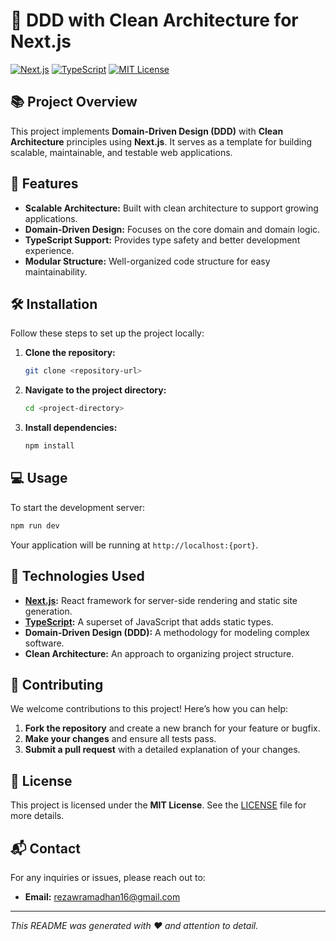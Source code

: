 
# 🌟 DDD with Clean Architecture for Next.js

[![Next.js](https://img.shields.io/badge/Next.js-12.0.0-blue)](https://nextjs.org/)
[![TypeScript](https://img.shields.io/badge/TypeScript-4.5.2-blue)](https://www.typescriptlang.org/)
[![MIT License](https://img.shields.io/badge/License-MIT-green)](#license)

## 📚 Project Overview

This project implements **Domain-Driven Design (DDD)** with **Clean Architecture** principles using **Next.js**. It serves as a template for building scalable, maintainable, and testable web applications.

## 🚀 Features

- **Scalable Architecture:** Built with clean architecture to support growing applications.
- **Domain-Driven Design:** Focuses on the core domain and domain logic.
- **TypeScript Support:** Provides type safety and better development experience.
- **Modular Structure:** Well-organized code structure for easy maintainability.

## 🛠️ Installation

Follow these steps to set up the project locally:

1. **Clone the repository:**

   ```bash
   git clone <repository-url>
   ```

2. **Navigate to the project directory:**

   ```bash
   cd <project-directory>
   ```

3. **Install dependencies:**

   ```bash
   npm install
   ```

## 💻 Usage

To start the development server:

```bash
npm run dev
```

Your application will be running at `http://localhost:{port}`.

## 🧰 Technologies Used

- **[Next.js](https://nextjs.org/):** React framework for server-side rendering and static site generation.
- **[TypeScript](https://www.typescriptlang.org/):** A superset of JavaScript that adds static types.
- **Domain-Driven Design (DDD):** A methodology for modeling complex software.
- **Clean Architecture:** An approach to organizing project structure.

## 🤝 Contributing

We welcome contributions to this project! Here’s how you can help:

1. **Fork the repository** and create a new branch for your feature or bugfix.
2. **Make your changes** and ensure all tests pass.
3. **Submit a pull request** with a detailed explanation of your changes.

## 📝 License

This project is licensed under the **MIT License**. See the [LICENSE](LICENSE) file for more details.

## 📬 Contact

For any inquiries or issues, please reach out to:

- **Email:** [rezawramadhan16@gmail.com](mailto:rezawramadhan16@gmail.com)

---

*This README was generated with ❤️ and attention to detail.*
